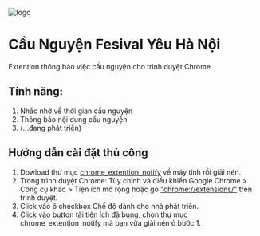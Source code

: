 ![logo](https://hoithanh.com/wp-content/uploads/2017/04/17761071_10158427611180654_7780121716910473583_o.jpg)
# Cầu Nguyện Fesival Yêu Hà Nội

Extention thông báo việc cầu nguyện cho trình duyệt Chrome

## Tính năng: 
1. Nhắc nhở về thời gian cầu nguyện
2. Thông báo nội dung cầu nguyện
3. (...đang phát triển)
## Hướng dẫn cài đặt thủ công
1. Dowload thư mục [chrome_extention_notify](https://github.com/tienthanhjlw/chrome_extention_notify/archive/master.zip) về máy tính rồi giải nén.
2. Trong trình duyệt Chrome: Tùy chỉnh và điều khiển Google Chrome > Công cụ khác > Tiện ích mở rộng  hoặc gõ ["chrome://extensions/"](chrome://extensions/) trên trình duyệt.
3. Click vào ô checkbox Chế độ dành cho nhà phát triển.
4. Click vào button tải tiện ích đã bung, chọn thư mục chrome_extention_notify mà bạn vừa giải nén ở bước 1.
